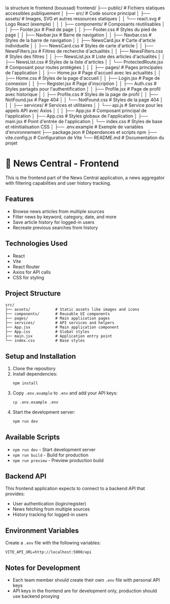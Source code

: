 la structure le frontend (boussad)
frontend/
├── public/             # Fichiers statiques accessibles publiquement
│
├── src/                # Code source principal
│   ├── assets/         # Images, SVG et autres ressources statiques
│   │   └── react.svg   # Logo React (exemple)
│   │
│   ├── components/     # Composants réutilisables
│   │   ├── Footer.jsx             # Pied de page
│   │   ├── Footer.css             # Styles du pied de page
│   │   ├── Navbar.jsx             # Barre de navigation
│   │   ├── Navbar.css             # Styles de la barre de navigation
│   │   ├── NewsCard.jsx           # Carte d'article individuelle
│   │   ├── NewsCard.css           # Styles de carte d'article
│   │   ├── NewsFilters.jsx        # Filtres de recherche d'actualités
│   │   ├── NewsFilters.css        # Styles des filtres
│   │   ├── NewsList.jsx           # Liste des articles d'actualités
│   │   ├── NewsList.css           # Styles de la liste d'articles
│   │   └── ProtectedRoute.jsx     # Composant pour routes protégées
│   │
│   ├── pages/          # Pages principales de l'application
│   │   ├── Home.jsx               # Page d'accueil avec les actualités
│   │   ├── Home.css               # Styles de la page d'accueil
│   │   ├── Login.jsx              # Page de connexion
│   │   ├── Register.jsx           # Page d'inscription
│   │   ├── Auth.css               # Styles partagés pour l'authentification
│   │   ├── Profile.jsx            # Page de profil avec historique
│   │   ├── Profile.css            # Styles de la page de profil
│   │   ├── NotFound.jsx           # Page 404
│   │   └── NotFound.css           # Styles de la page 404
│   │
│   ├── services/       # Services et utilitaires
│   │   └── api.js                 # Service pour les appels API avec Axios
│   │
│   ├── App.jsx         # Composant principal de l'application
│   ├── App.css         # Styles globaux de l'application
│   ├── main.jsx        # Point d'entrée de l'application
│   └── index.css       # Styles de base et réinitialisation CSS
│
├── .env.example        # Exemple de variables d'environnement
├── package.json        # Dépendances et scripts npm
├── vite.config.js      # Configuration de Vite
└── README.md           # Documentation du projet

# 📰 News Central - Frontend

This is the frontend part of the News Central application, a news aggregator with filtering capabilities and user history tracking.

## Features

- Browse news articles from multiple sources
- Filter news by keyword, category, date, and more
- Save article history for logged-in users
- Recreate previous searches from history

## Technologies Used

- React
- Vite
- React Router
- Axios for API calls
- CSS for styling

## Project Structure

```
src/
├── assets/           # Static assets like images and icons
├── components/       # Reusable UI components
├── pages/            # Main application pages
├── services/         # API services and helpers
├── App.jsx           # Main application component
├── App.css           # Global styles
├── main.jsx          # Application entry point
└── index.css         # Base styles
```

## Setup and Installation

1. Clone the repository
2. Install dependencies:
   ```bash
   npm install
   ```
3. Copy `.env.example` to `.env` and add your API keys:
   ```bash
   cp .env.example .env
   ```
4. Start the development server:
   ```bash
   npm run dev
   ```

## Available Scripts

- `npm run dev` - Start development server
- `npm run build` - Build for production
- `npm run preview` - Preview production build

## Backend API

This frontend application expects to connect to a backend API that provides:

- User authentication (login/register)
- News fetching from multiple sources
- History tracking for logged-in users

## Environment Variables

Create a `.env` file with the following variables:

```
VITE_API_URL=http://localhost:5000/api
```

## Notes for Development

- Each team member should create their own `.env` file with personal API keys
- API keys in the frontend are for development only, production should use backend proxying